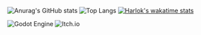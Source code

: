   ![Anurag's GitHub stats](https://github-readme-stats.vercel.app/api?username=Top-Slayer&show=reviews,discussions_started,discussions_answered,prs_merged,prs_merged_percentage_icons=true&theme=tokyonight)
  ![Top Langs](https://github-readme-stats.vercel.app/api/top-langs/?username=Top-Slayer&layout=compact&theme=tokyonight)
  [![Harlok's wakatime stats](https://github-readme-stats.vercel.app/api/wakatime?username=TopSlayer&theme=radical)](https://github.com/anuraghazra/github-readme-stats)
  
  ![Godot Engine](https://img.shields.io/badge/GODOT-%23FFFFFF.svg?style=for-the-badge&logo=godot-engine)
  ![Itch.io]()
